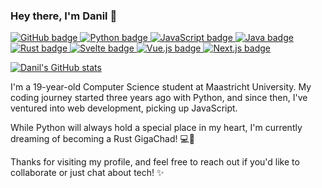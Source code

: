 ### Hey there, I'm Danil 👋

<!--Badges-->
<p align="left">
  <a href="https://github.com/pjotrvas">
    <img src="https://badgen.net/badge/icon/github?icon=github&label" alt="GitHub badge">
  </a>
  <a href="https://python.org/">
    <img src="https://badgen.net/badge/icon/python?icon=python&label" alt="Python badge">
  </a>
  <a href="https://developer.mozilla.org/en-US/docs/Web/JavaScript">
    <img src="https://badgen.net/badge/icon/javascript?icon=javascript&label" alt="JavaScript badge">
  </a>
  <a href="https://www.java.com/en/">
    <img src="https://badgen.net/badge/icon/java?icon=java&label" alt="Java badge">
  </a>
  <a href="https://www.rust-lang.org/">
    <img src="https://badgen.net/badge/icon/rust?icon=rust&label" alt="Rust badge">
  </a>
  <a href="https://svelte.dev/">
    <img src="https://badgen.net/badge/icon/svelte?icon=svelte&label" alt="Svelte badge">
  </a>
  <a href="https://vuejs.org/">
    <img src="https://badgen.net/badge/icon/vue.js?icon=vue.js&label" alt="Vue.js badge">
  </a>
  <a href="https://nextjs.org/">
    <img src="https://badgen.net/badge/icon/next.js?icon=next.js&label" alt="Next.js badge">
  </a>
</p>

[![Danil's GitHub stats](https://github-readme-stats.vercel.app/api?username=ProcrastinatorMuffin)](https://github.com/ProcrastinatorMuffin/github-readme-stats)


<!--Introduction-->
I'm a 19-year-old Computer Science student at Maastricht University. My coding journey started three years ago with Python, and since then, I've ventured into web development, picking up JavaScript.

While Python will always hold a special place in my heart, I'm currently dreaming of becoming a Rust GigaChad! 💻🦀 

Thanks for visiting my profile, and feel free to reach out if you'd like to collaborate or just chat about tech! ✨

